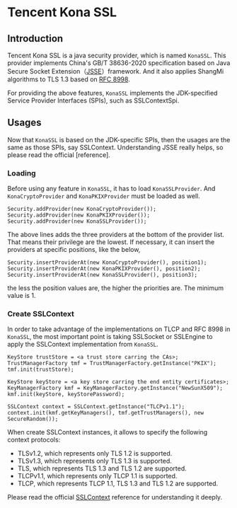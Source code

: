 # Tencent Kona SSL

## Introduction
Tencent Kona SSL is a java security provider, which is named `KonaSSL`. This provider implements China's GB/T 38636-2020 specification based on Java Secure Socket Extension（[JSSE]）framework. And it also applies ShangMi algorithms to TLS 1.3 based on [RFC 8998].

For providing the above features, `KonaSSL` implements the JDK-specified Service Provider Interfaces (SPIs), such as SSLContextSpi.

## Usages
Now that `KonaSSL` is based on the JDK-specific SPIs, then the usages are the same as those SPIs, say SSLContext. Understanding JSSE really helps, so please read the official [reference].

### Loading
Before using any feature in `KonaSSL`, it has to load `KonaSSLProvider`. And `KonaCryptoProvider` and `KonaPKIXProvider` must be loaded as well.

```
Security.addProvider(new KonaCryptoProvider());
Security.addProvider(new KonaPKIXProvider());
Security.addProvider(new KonaSSLProvider());
```

The above lines adds the three providers at the bottom of the provider list. That means their privilege are the lowest. If necessary, it can insert the providers at specific positions, like the below, 

```
Security.insertProviderAt(new KonaCryptoProvider(), position1);
Security.insertProviderAt(new KonaPKIXProvider(), position2);
Security.insertProviderAt(new KonaSSLProvider(), position3);
```

the less the position values are, the higher the priorities are. The minimum value is 1.

### Create SSLContext
In order to take advantage of the implementations on TLCP and RFC 8998 in `KonaSSL`, the most important point is taking SSLSocket or SSLEngine to apply the SSLContext implementation from `KonaSSL`.

```
KeyStore trustStore = <a trust store carring the CAs>;
TrustManagerFactory tmf = TrustManagerFactory.getInstance("PKIX");
tmf.init(trustStore);

KeyStore keyStore = <a key store carring the end entity certificates>;
KeyManagerFactory kmf = KeyManagerFactory.getInstance("NewSunX509");
kmf.init(keyStore, keyStorePassword);

SSLContext context = SSLContext.getInstance("TLCPv1.1");
context.init(kmf.getKeyManagers(), tmf.getTrustManagers(), new SecureRandom());
```

When create SSLContext instances, it allows to specify the following context protocols:

- TLSv1.2, which represents only TLS 1.2 is supported.
- TLSv1.3, which represents only TLS 1.3 is supported.
- TLS, which represents TLS 1.3 and TLS 1.2 are supported.
- TLCPv1.1, which represents only TLCP 1.1 is supported.
- TLCP, which represents TLCP 1.1, TLS 1.3 and TLS 1.2 are supported.

Please read the official [SSLContext] reference for understanding it deeply.


[JSSE]:
<https://docs.oracle.com/en/java/javase/11/security/java-secure-socket-extension-jsse-reference-guide.html#GUID-93DEEE16-0B70-40E5-BBE7-55C3FD432345>

[RFC 8998]:
<https://datatracker.ietf.org/doc/html/rfc8998>

[JSSE reference]:
<https://docs.oracle.com/en/java/javase/11/security/java-secure-socket-extension-jsse-reference-guide.html#GUID-93DEEE16-0B70-40E5-BBE7-55C3FD432345>

[SSLContext]:
<https://docs.oracle.com/en/java/javase/11/security/java-secure-socket-extension-jsse-reference-guide.html#GUID-C281CAF3-275F-4DE4-8B47-4A84363CF39F>
